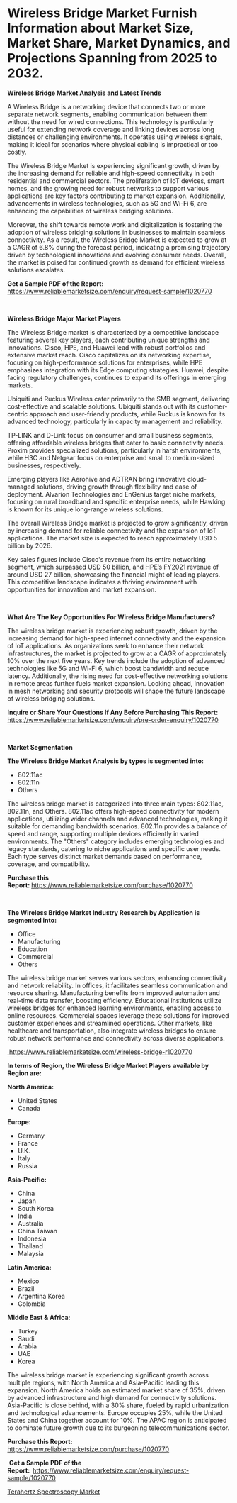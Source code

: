 <p><h1>Wireless Bridge Market Furnish Information about Market Size, Market Share, Market Dynamics, and Projections Spanning from 2025 to 2032.</h1></p><p><strong>Wireless Bridge Market Analysis and Latest Trends</strong></p>
<p><p>A Wireless Bridge is a networking device that connects two or more separate network segments, enabling communication between them without the need for wired connections. This technology is particularly useful for extending network coverage and linking devices across long distances or challenging environments. It operates using wireless signals, making it ideal for scenarios where physical cabling is impractical or too costly.</p><p>The Wireless Bridge Market is experiencing significant growth, driven by the increasing demand for reliable and high-speed connectivity in both residential and commercial sectors. The proliferation of IoT devices, smart homes, and the growing need for robust networks to support various applications are key factors contributing to market expansion. Additionally, advancements in wireless technologies, such as 5G and Wi-Fi 6, are enhancing the capabilities of wireless bridging solutions.</p><p>Moreover, the shift towards remote work and digitalization is fostering the adoption of wireless bridging solutions in businesses to maintain seamless connectivity. As a result, the Wireless Bridge Market is expected to grow at a CAGR of 6.8% during the forecast period, indicating a promising trajectory driven by technological innovations and evolving consumer needs. Overall, the market is poised for continued growth as demand for efficient wireless solutions escalates.</p></p>
<p><strong>Get a Sample PDF of the Report:&nbsp;</strong> <a href="https://www.reliablemarketsize.com/enquiry/request-sample/1020770?utm_campaign=2242&utm_medium=2&utm_source=Github&utm_content=ia&utm_term=17022025&utm_id=wireless-bridge">https://www.reliablemarketsize.com/enquiry/request-sample/1020770</a></p>
<p>&nbsp;</p>
<p><strong>Wireless Bridge Major Market Players</strong></p>
<p><p>The Wireless Bridge market is characterized by a competitive landscape featuring several key players, each contributing unique strengths and innovations. Cisco, HPE, and Huawei lead with robust portfolios and extensive market reach. Cisco capitalizes on its networking expertise, focusing on high-performance solutions for enterprises, while HPE emphasizes integration with its Edge computing strategies. Huawei, despite facing regulatory challenges, continues to expand its offerings in emerging markets.</p><p>Ubiquiti and Ruckus Wireless cater primarily to the SMB segment, delivering cost-effective and scalable solutions. Ubiquiti stands out with its customer-centric approach and user-friendly products, while Ruckus is known for its advanced technology, particularly in capacity management and reliability.</p><p>TP-LINK and D-Link focus on consumer and small business segments, offering affordable wireless bridges that cater to basic connectivity needs. Proxim provides specialized solutions, particularly in harsh environments, while H3C and Netgear focus on enterprise and small to medium-sized businesses, respectively.</p><p>Emerging players like Aerohive and ADTRAN bring innovative cloud-managed solutions, driving growth through flexibility and ease of deployment. Alvarion Technologies and EnGenius target niche markets, focusing on rural broadband and specific enterprise needs, while Hawking is known for its unique long-range wireless solutions.</p><p>The overall Wireless Bridge market is projected to grow significantly, driven by increasing demand for reliable connectivity and the expansion of IoT applications. The market size is expected to reach approximately USD 5 billion by 2026.</p><p>Key sales figures include Cisco's revenue from its entire networking segment, which surpassed USD 50 billion, and HPE’s FY2021 revenue of around USD 27 billion, showcasing the financial might of leading players. This competitive landscape indicates a thriving environment with opportunities for innovation and market expansion.</p></p>
<p>&nbsp;</p>
<p><strong>What Are The Key Opportunities For Wireless Bridge Manufacturers?</strong></p>
<p><p>The wireless bridge market is experiencing robust growth, driven by the increasing demand for high-speed internet connectivity and the expansion of IoT applications. As organizations seek to enhance their network infrastructures, the market is projected to grow at a CAGR of approximately 10% over the next five years. Key trends include the adoption of advanced technologies like 5G and Wi-Fi 6, which boost bandwidth and reduce latency. Additionally, the rising need for cost-effective networking solutions in remote areas further fuels market expansion. Looking ahead, innovation in mesh networking and security protocols will shape the future landscape of wireless bridging solutions.</p></p>
<p><strong>Inquire or Share Your Questions If Any Before Purchasing This Report:</strong> <a href="https://www.reliablemarketsize.com/enquiry/pre-order-enquiry/1020770?utm_campaign=2242&utm_medium=2&utm_source=Github&utm_content=ia&utm_term=17022025&utm_id=wireless-bridge">https://www.reliablemarketsize.com/enquiry/pre-order-enquiry/1020770</a></p>
<p>&nbsp;</p>
<p><strong>Market Segmentation</strong></p>
<p><strong>The Wireless Bridge Market Analysis by types is segmented into:</strong></p>
<p><ul><li>802.11ac</li><li>802.11n</li><li>Others</li></ul></p>
<p><p>The wireless bridge market is categorized into three main types: 802.11ac, 802.11n, and Others. 802.11ac offers high-speed connectivity for modern applications, utilizing wider channels and advanced technologies, making it suitable for demanding bandwidth scenarios. 802.11n provides a balance of speed and range, supporting multiple devices efficiently in varied environments. The "Others" category includes emerging technologies and legacy standards, catering to niche applications and specific user needs. Each type serves distinct market demands based on performance, coverage, and compatibility.</p></p>
<p><strong>Purchase this Report:&nbsp;</strong><a href="https://www.reliablemarketsize.com/purchase/1020770?utm_campaign=2242&utm_medium=2&utm_source=Github&utm_content=ia&utm_term=17022025&utm_id=wireless-bridge">https://www.reliablemarketsize.com/purchase/1020770</a></p>
<p>&nbsp;</p>
<p><strong>The Wireless Bridge Market Industry Research by Application is segmented into:</strong></p>
<p><ul><li>Office</li><li>Manufacturing</li><li>Education</li><li>Commercial</li><li>Others</li></ul></p>
<p><p>The wireless bridge market serves various sectors, enhancing connectivity and network reliability. In offices, it facilitates seamless communication and resource sharing. Manufacturing benefits from improved automation and real-time data transfer, boosting efficiency. Educational institutions utilize wireless bridges for enhanced learning environments, enabling access to online resources. Commercial spaces leverage these solutions for improved customer experiences and streamlined operations. Other markets, like healthcare and transportation, also integrate wireless bridges to ensure robust network performance and connectivity across diverse applications.</p></p>
<p><a href="https://www.reliablemarketsize.com/wireless-bridge-r1020770?utm_campaign=2242&utm_medium=2&utm_source=Github&utm_content=ia&utm_term=17022025&utm_id=wireless-bridge">&nbsp;https://www.reliablemarketsize.com/wireless-bridge-r1020770</a></p>
<p><strong>In terms of Region, the Wireless Bridge Market Players available by Region are:</strong></p>
<p>
    <p> <strong> North America: </strong>
        <ul>
            <li>United States</li>
            <li>Canada</li>
        </ul>
        </p> 
    <p> <strong> Europe: </strong>
        <ul>
            <li>Germany</li>
            <li>France</li>
            <li>U.K.</li>
            <li>Italy</li>
            <li>Russia</li>
        </ul>
        </p> 
    <p> <strong> Asia-Pacific: </strong>
        <ul>
            <li>China</li>
            <li>Japan</li>
            <li>South Korea</li>
            <li>India</li>
            <li>Australia</li>
            <li>China Taiwan</li>
            <li>Indonesia</li>
            <li>Thailand</li>
            <li>Malaysia</li>
        </ul>
        </p> 
    <p> <strong> Latin America: </strong>
        <ul>
            <li>Mexico</li>
            <li>Brazil</li>
            <li>Argentina Korea</li>
            <li>Colombia</li>
        </ul>
        </p> 
    <p> <strong> Middle East & Africa: </strong>
        <ul>
            <li>Turkey</li>
            <li>Saudi</li>
            <li>Arabia</li>
            <li>UAE</li>
            <li>Korea</li>
        </ul>
    </p>
    </p>
<p><p>The wireless bridge market is experiencing significant growth across multiple regions, with North America and Asia-Pacific leading this expansion. North America holds an estimated market share of 35%, driven by advanced infrastructure and high demand for connectivity solutions. Asia-Pacific is close behind, with a 30% share, fueled by rapid urbanization and technological advancements. Europe occupies 25%, while the United States and China together account for 10%. The APAC region is anticipated to dominate future growth due to its burgeoning telecommunications sector.</p></p>
<p><strong>Purchase this Report: </strong><a href="https://www.reliablemarketsize.com/purchase/1020770?utm_campaign=2242&utm_medium=2&utm_source=Github&utm_content=ia&utm_term=17022025&utm_id=wireless-bridge">https://www.reliablemarketsize.com/purchase/1020770</a></p>
<p>&nbsp;<strong>Get a Sample PDF of the Report:&nbsp;&nbsp;</strong><a href="https://www.reliablemarketsize.com/enquiry/request-sample/1020770?utm_campaign=2242&utm_medium=2&utm_source=Github&utm_content=ia&utm_term=17022025&utm_id=wireless-bridge">https://www.reliablemarketsize.com/enquiry/request-sample/1020770</a></p>
<p><strong></strong></p>
<p><p><a href="https://github.com/suleimannichelle7/Market-Research-Report-List-1/blob/main/terahertz-spectroscopy-market.md?utm_campaign=2242&utm_medium=2&utm_source=Github&utm_content=ia&utm_term=17022025&utm_id=wireless-bridge">Terahertz Spectroscopy Market</a></p></p>